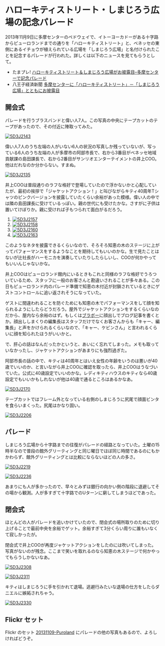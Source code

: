 # ハローキティストリート・しまじろう広場の記念パレード

2013年11月9日に多摩センターのペドウェイで、イトーヨーカドーがある十字路からピューロランドまでの通りを「ハローキティストリート」と、ベネッセの東側にあるイチョウが植えられている広場を「しまじろう広場」と名付けられたことを記念するパレードが行われた。詳しくは以下のニュースを見てもらうとして。

* たまプレ! [ハローキティストリート＆しまじろう広場がお披露目–多摩センターで記念パレード](http://www.tamapre.jp/news/2013/11/10/hellokitty-street-shimajro-hiroba-parade.html)
* 八王子経済新聞 [多摩センターに「ハローキティストリート」－「しまじろう広場」とともにお披露目](http://hachioji.keizai.biz/headline/1503/)

## 開会式

パレードを行うブラスバンドと偉い人7人。この写真の中央にテープカットのテープがあったので、その付近に陣取ってみた。

[![5D3J2143](http://farm6.staticflickr.com/5545/10776699976_d9e93c9b48.jpg)](http://www.flickr.com/photos/ohtake_tomohiro/10776699976/)

偉い人7人のうち左端の人がいない6人の状況の写真しか残っていないが、写っている6人のうち左端の人が多摩市の阿部市長で、右から3番目がベネッセ地域貢献課の島田課長で、右から2番目がサンリオエンターテイメントの井上COO。他はだれなのか分からない。すまぬ。

[![5D3J2135](http://farm4.staticflickr.com/3675/10776669285_2fe2b77ee6.jpg)](http://www.flickr.com/photos/ohtake_tomohiro/10776669285/)

井上COOは普段通りのラフな格好で登場していたので浮かないかと心配していたが、最初の挨拶で「ジャケットアクション！」と叫びながらキティ40周年Tシャツのピンクバージョンを披露していたくらい余裕があった模様。偉い人の中では隣の島田課長に受けているっぽい。親の世代にも受けたかな。さすがに子供は置いてけぼりか。親に受ければ子もつられて面白がるだろう。

1. [![5D3J2157](http://farm4.staticflickr.com/3677/10776698076_7583b1586a.jpg)](http://www.flickr.com/photos/ohtake_tomohiro/10776698076/)
1. [![5D3J2158](http://farm8.staticflickr.com/7360/10776779664_7bcf90b25f.jpg)](http://www.flickr.com/photos/ohtake_tomohiro/10776779664/)
1. [![5D3J2160](http://farm4.staticflickr.com/3687/10776775384_cd066b3bd9.jpg)](http://www.flickr.com/photos/ohtake_tomohiro/10776775384/)
1. [![5D3J2163](http://farm4.staticflickr.com/3767/10776663325_4723c43510.jpg)](http://www.flickr.com/photos/ohtake_tomohiro/10776663325/)

このようなネタを披露できるくらいなので、そろそろ知恵の木のステージに上がってパフォーマンスをするようなことを期待してもいいのかな。生で見たことはないが辻社長がハーモニカを演奏していたりしたらしいし、COOが何かやってもいいんじゃないかな。

井上COOはピューロランド館内にいるときもこれと同様のラフな格好でうろついているため、スタッフに一般のお客さんと勘違いされることが多々ある。この日もピューロランド内のパレード準備で知恵の木付近が封鎖されているときにゲストコントロールに追い返されそうになっていた。

ゲストに間違われることを防ぐためにも知恵の木でパフォーマンスをして顔を知られるようにしたらどうだろう。屋外でジャケットアクションをするくらいなのだから、屋内なら余裕のはず。もしくは[ブラボー](http://puroland-blog.cocolog-nifty.com/)に顔出しでブログ記事を書くとか。顔出ししまくりの編集長はスタッフだけでなくお客さんからも「キャー、編集長」と声をかけられるくらいなので、「キャー、ケビンさん」と言われるくらいに顔を知られたほうがいいかと。

で、肝心の話はなんだったかというと、あいにく忘れてしまった。メモも取っていなかったし、ジャケットアクションがあまりにも強烈過ぎた。

阿部市長の話の中で、キティは40周年とはいえ女性の年齢をいうのは悪いが40歳でいいのか、と言いながら井上COOに確認を取ったら、井上COOはうなづいていた。公式に40歳設定でいいのかな。レディキティハウスのキティなら40歳設定でもいいかもしれないが他は40歳で通るところはあるかなあ。

[![5D3J2170](http://farm8.staticflickr.com/7460/10776695226_83ca40635c.jpg)](http://www.flickr.com/photos/ohtake_tomohiro/10776695226/)

テープカットではフレーム外となっている右側のしまじろうに尻尾で顔面ビンタを食らいまくった。尻尾はかなり固い。

[![5D3J2206](http://farm8.staticflickr.com/7369/10776692036_ea6e76b189.jpg)](http://www.flickr.com/photos/ohtake_tomohiro/10776692036/)

## パレード

しまじろう広場から十字路までの往復がパレードの経路となっていた。土曜の15時半なので普段の館外グリーティングと同じ曜日でほぼ同じ時間であるのにもかかわらず、館外グリーティングとは比較にならないほどの人の多さ。

[![5D3J2219](http://farm6.staticflickr.com/5535/10776769864_d9b6140b0c.jpg)](http://www.flickr.com/photos/ohtake_tomohiro/10776769864/)

[![5D3J2236](http://farm4.staticflickr.com/3724/10776768904_4562f5ec64.jpg)](http://www.flickr.com/photos/ohtake_tomohiro/10776768904/)

あまりにも人が多かったので、早々とみずほ銀行の向かい側の階段に退避してその場から観測。人が多すぎて十字路でのUターンに窮してしまうほどであった。

## 閉会式

ほとんどの人がパレードを追いかけていたので、閉会式の場所取りのために切り上げることで最前中央を余裕でゲット。余裕すぎて3分くらい周りに誰もいなくて寂しかったが。

閉会式で井上COOが再度ジャケットアクションをしたのには吹いてしまった。写真がないのが残念。ここまで笑いを取れるのなら知恵の木ステージで何かやってもらうしかないなあ。

[![5D3J2308](http://farm8.staticflickr.com/7341/10776918343_6e30421c53.jpg)](http://www.flickr.com/photos/ohtake_tomohiro/10776918343/)

[![5D3J2311](http://farm4.staticflickr.com/3802/10776685066_ffde69bd6a.jpg)](http://www.flickr.com/photos/ohtake_tomohiro/10776685066/)

キティはしまじろうに手を引かれて退場。逃避行みたいな退場の仕方をしたらダニエルに嫉妬されちゃう。

[![5D3J2330](http://farm6.staticflickr.com/5520/10776914303_abdec904eb.jpg)](http://www.flickr.com/photos/ohtake_tomohiro/10776914303/)

## Flickr セット

Flickr のセット [20131109-Puroland](http://www.flickr.com/photos/ohtake_tomohiro/sets/72157637511514035/) にパレードの他の写真もあるので、よろしければどうぞ。
